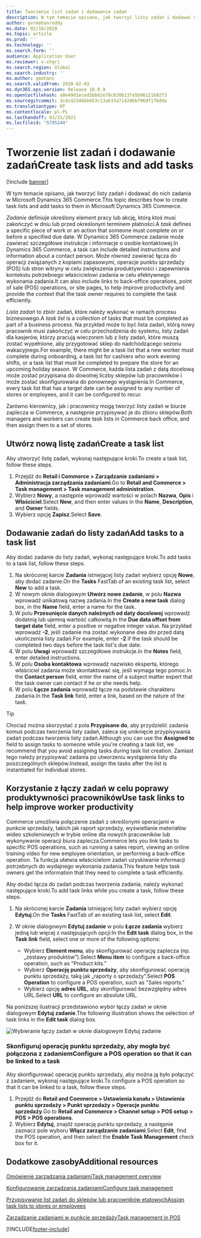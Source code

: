 ```yaml
---
title: Tworzenie list zadań i dodawanie zadań
description: W tym temacie opisano, jak tworzyć listy zadań i dodawać do nich zadania w Microsoft Dynamics 365 Commerce.
author: gvrmohanreddy
ms.date: 02/10/2020
ms.topic: article
ms.prod: ''
ms.technology: ''
ms.search.form: ''
audience: Application User
ms.reviewer: v-chgri
ms.search.region: Global
ms.search.industry: ''
ms.author: gmohanv
ms.search.validFrom: 2020-02-03
ms.dyn365.ops.version: Release 10.0.9
ms.openlocfilehash: a0e49d1eced3bb62e78c630b137a5b86121682f3
ms.sourcegitcommit: 3cdc42346bb653c13ab33a7142dbb7969f1f6dda
ms.translationtype: HT
ms.contentlocale: pl-PL
ms.lasthandoff: 03/31/2021
ms.locfileid: "5795244"
---
```

# <a name="create-task-lists-and-add-tasks"></a><span data-ttu-id="3406e-103">Tworzenie list zadań i dodawanie zadań</span><span class="sxs-lookup"><span data-stu-id="3406e-103">Create task lists and add tasks</span></span>

[!include [banner](includes/banner.md)]

<span data-ttu-id="3406e-104">W tym temacie opisano, jak tworzyć listy zadań i dodawać do nich zadania w Microsoft Dynamics 365 Commerce.</span><span class="sxs-lookup"><span data-stu-id="3406e-104">This topic describes how to create task lists and add tasks to them in Microsoft Dynamics 365 Commerce.</span></span>

<span data-ttu-id="3406e-105">*Zadanie* definiuje określony element pracy lub akcję, którą ktoś musi zakończyć w dniu lub przed określonym terminem płatności.</span><span class="sxs-lookup"><span data-stu-id="3406e-105">A *task* defines a specific piece of work or an action that someone must complete on or before a specified due date.</span></span> <span data-ttu-id="3406e-106">W Dynamics 365 Commerce zadanie może zawierać szczegółowe instrukcje i informacje o osobie kontaktowej.</span><span class="sxs-lookup"><span data-stu-id="3406e-106">In Dynamics 365 Commerce, a task can include detailed instructions and information about a contact person.</span></span> <span data-ttu-id="3406e-107">Może również zawierać łącza do operacji związanych z kopiami zapasowymi, operacje punktu sprzedaży (POS) lub stron witryny w celu zwiększenia produktywności i zapewnienia kontekstu potrzebnego właścicielowi zadania w celu efektywnego wykonania zadania.</span><span class="sxs-lookup"><span data-stu-id="3406e-107">It can also include links to back-office operations, point of sale (POS) operations, or site pages, to help improve productivity and provide the context that the task owner requires to complete the task efficiently.</span></span>

<span data-ttu-id="3406e-108">*Lista zadań* to zbiór zadań, które należy wykonać w ramach procesu biznesowego.</span><span class="sxs-lookup"><span data-stu-id="3406e-108">A *task list* is a collection of tasks that must be completed as part of a business process.</span></span> <span data-ttu-id="3406e-109">Na przykład może to być lista zadań, którą nowy pracownik musi zakończyć w celu przechodzenia do systemu, listy zadań dla kasjerów, którzy pracują wieczorem lub z listy zadań, które muszą zostać wypełnione, aby przygotować sklep do nadchodzącego sezonu wakacyjnego.</span><span class="sxs-lookup"><span data-stu-id="3406e-109">For example, there might be a task list that a new worker must complete during onboarding, a task list for cashiers who work evening shifts, or a task list that must be completed to prepare the store for an upcoming holiday season.</span></span> <span data-ttu-id="3406e-110">W Commerce, każda lista zadań z datą docelową może zostać przypisana do dowolnej liczby sklepów lub pracowników i może zostać skonfigurowana do ponownego wystąpienia.</span><span class="sxs-lookup"><span data-stu-id="3406e-110">In Commerce, every task list that has a target date can be assigned to any number of stores or employees, and it can be configured to recur.</span></span>

<span data-ttu-id="3406e-111">Zarówno kierownicy, jak i pracownicy mogą tworzyć listy zadań w biurze zaplecza w Commerce, a następnie przypisywać je do zbioru sklepów.</span><span class="sxs-lookup"><span data-stu-id="3406e-111">Both managers and workers can create task lists in Commerce back office, and then assign them to a set of stores.</span></span>

## <a name="create-a-task-list"></a><span data-ttu-id="3406e-112">Utwórz nową listę zadań</span><span class="sxs-lookup"><span data-stu-id="3406e-112">Create a task list</span></span>

<span data-ttu-id="3406e-113">Aby utworzyć listę zadań, wykonaj następujące kroki.</span><span class="sxs-lookup"><span data-stu-id="3406e-113">To create a task list, follow these steps.</span></span>

1. <span data-ttu-id="3406e-114">Przejdź do **Retail i Commerce \> Zarządzanie zadaniami \> Administracja zarządzania zadaniami**.</span><span class="sxs-lookup"><span data-stu-id="3406e-114">Go to **Retail and Commerce \> Task management \> Task management administration**.</span></span>
1. <span data-ttu-id="3406e-115">Wybierz **Nowy**, a następnie wprowadź wartości w polach **Nazwa**, **Opis** i **Właściciel**.</span><span class="sxs-lookup"><span data-stu-id="3406e-115">Select **New**, and then enter values in the **Name**, **Description**, and **Owner** fields.</span></span>
1. <span data-ttu-id="3406e-116">Wybierz opcję **Zapisz**.</span><span class="sxs-lookup"><span data-stu-id="3406e-116">Select **Save**.</span></span>

## <a name="add-tasks-to-a-task-list"></a><span data-ttu-id="3406e-117">Dodawanie zadań do listy zadań</span><span class="sxs-lookup"><span data-stu-id="3406e-117">Add tasks to a task list</span></span>

<span data-ttu-id="3406e-118">Aby dodać zadanie do listy zadań, wykonaj następujące kroki.</span><span class="sxs-lookup"><span data-stu-id="3406e-118">To add tasks to a task list, follow these steps.</span></span>
 
1. <span data-ttu-id="3406e-119">Na skróconej karcie **Zadania** istniejącej listy zadań wybierz opcję **Nowe**, aby dodać zadanie.</span><span class="sxs-lookup"><span data-stu-id="3406e-119">On the **Tasks** FastTab of an existing task list, select **New** to add a task.</span></span>
1. <span data-ttu-id="3406e-120">W nowym oknie dialogowym **Utwórz nowe zadanie**, w polu **Nazwa** wprowadź unikatową nazwę zadania.</span><span class="sxs-lookup"><span data-stu-id="3406e-120">In the **Create a new task** dialog box, in the **Name** field, enter a name for the task.</span></span>
1. <span data-ttu-id="3406e-121">W polu **Przesunięcie danych należnych od daty docelowej** wprowadź dodatnią lub ujemną wartość całkowitą.</span><span class="sxs-lookup"><span data-stu-id="3406e-121">In the **Due data offset from target date** field, enter a positive or negative integer value.</span></span> <span data-ttu-id="3406e-122">Na przykład wprowadź **-2**, jeśli zadanie ma zostać wykonane dwa dni przed datą ukończenia listy zadań.</span><span class="sxs-lookup"><span data-stu-id="3406e-122">For example, enter **-2** if the task should be completed two days before the task list's due date.</span></span>
1. <span data-ttu-id="3406e-123">W polu **Uwagi** wprowadź szczegółowe instrukcje.</span><span class="sxs-lookup"><span data-stu-id="3406e-123">In the **Notes** field, enter detailed instructions.</span></span>
1. <span data-ttu-id="3406e-124">W polu **Osoba kontaktowa** wprowadź nazwisko eksperta, którego właściciel zadania może skontaktować się, jeśli wymaga tego pomoc.</span><span class="sxs-lookup"><span data-stu-id="3406e-124">In the **Contact person** field, enter the name of a subject matter expert that the task owner can contact if he or she needs help.</span></span>
1. <span data-ttu-id="3406e-125">W polu **Łącze zadania** wprowadź łącze na podstawie charakteru zadania.</span><span class="sxs-lookup"><span data-stu-id="3406e-125">In the **Task link** field, enter a link, based on the nature of the task.</span></span>

> [!TIP]
> <span data-ttu-id="3406e-126">Chociaż można skorzystać z pola **Przypisane do**, aby przydzielić zadania komuś podczas tworzenia listy zadań, zaleca się uniknięcie przypisywania zadań podczas tworzenia listy zadań.</span><span class="sxs-lookup"><span data-stu-id="3406e-126">Although you can use the **Assigned to** field to assign tasks to someone while you're creating a task list, we recommend that you avoid assigning tasks during task list creation.</span></span> <span data-ttu-id="3406e-127">Zamiast tego należy przypisywać zadania po utworzeniu wystąpienia listy dla poszczególnych sklepów.</span><span class="sxs-lookup"><span data-stu-id="3406e-127">Instead, assign the tasks after the list is instantiated for individual stores.</span></span>

## <a name="use-task-links-to-help-improve-worker-productivity"></a><span data-ttu-id="3406e-128">Korzystanie z łączy zadań w celu poprawy produktywności pracowników</span><span class="sxs-lookup"><span data-stu-id="3406e-128">Use task links to help improve worker productivity</span></span>

<span data-ttu-id="3406e-129">Commerce umożliwia połączenie zadań z określonymi operacjami w punkcie sprzedaży, takich jak raport sprzedaży, wyświetlanie materiałów wideo szkoleniowych w trybie online dla nowych pracowników lub wykonywanie operacji biura zaplecza.</span><span class="sxs-lookup"><span data-stu-id="3406e-129">Commerce lets you link tasks to specific POS operations, such as running a sales report, viewing an online training video for new employee orientation, or performing a back-office operation.</span></span> <span data-ttu-id="3406e-130">Ta funkcja ułatwia właścicielom zadań uzyskiwanie informacji potrzebnych do wydajnego wykonania zadania.</span><span class="sxs-lookup"><span data-stu-id="3406e-130">This feature helps task owners get the information that they need to complete a task efficiently.</span></span>

<span data-ttu-id="3406e-131">Aby dodać łącza do zadań podczas tworzenia zadania, należy wykonać następujące kroki.</span><span class="sxs-lookup"><span data-stu-id="3406e-131">To add task links while you create a task, follow these steps.</span></span>

1. <span data-ttu-id="3406e-132">Na skróconej karcie **Zadania** istniejącej listy zadań wybierz opcję **Edytuj**.</span><span class="sxs-lookup"><span data-stu-id="3406e-132">On the **Tasks** FastTab of an existing task list, select **Edit**.</span></span>
1. <span data-ttu-id="3406e-133">W oknie dialogowym **Edytuj zadanie** w polu **Łącze zadania** wybierz jedną lub więcej z następujących opcji:</span><span class="sxs-lookup"><span data-stu-id="3406e-133">In the **Edit task** dialog box, in the **Task link** field, select one or more of the following options:</span></span>

    - <span data-ttu-id="3406e-134">Wybierz **Element menu**, aby skonfigurować operację zaplecza (np. „zestawy produktów”).</span><span class="sxs-lookup"><span data-stu-id="3406e-134">Select **Menu item** to configure a back-office operation, such as "Product kits."</span></span>
    - <span data-ttu-id="3406e-135">Wybierz **Operację punktu sprzedaży**, aby skonfigurować operację punktu sprzedaży, taką jak „raporty o sprzedaży”.</span><span class="sxs-lookup"><span data-stu-id="3406e-135">Select **POS Operation** to configure a POS operation, such as "Sales reports."</span></span>
    - <span data-ttu-id="3406e-136">Wybierz opcję **adres URL**, aby skonfigurować bezwzględny adres URL.</span><span class="sxs-lookup"><span data-stu-id="3406e-136">Select **URL** to configure an absolute URL.</span></span>

<span data-ttu-id="3406e-137">Na poniższej ilustracji przedstawiono wybór łączy zadań w oknie dialogowym **Edytuj zadanie**.</span><span class="sxs-lookup"><span data-stu-id="3406e-137">The following illustration shows the selection of task links in the **Edit task** dialog box.</span></span>

![Wybieranie łączy zadań w oknie dialogowym Edytuj zadanie](media/HQ-POS-Tasks-Linking.png)

### <a name="configure-a-pos-operation-so-that-it-can-be-linked-to-a-task"></a><span data-ttu-id="3406e-139">Skonfiguruj operację punktu sprzedaży, aby mogła być połączona z zadaniem</span><span class="sxs-lookup"><span data-stu-id="3406e-139">Configure a POS operation so that it can be linked to a task</span></span>

<span data-ttu-id="3406e-140">Aby skonfigurować operację punktu sprzedaży, aby można ją było połączyć z zadaniem, wykonaj następujące kroki.</span><span class="sxs-lookup"><span data-stu-id="3406e-140">To configure a POS operation so that it can be linked to a task, follow these steps.</span></span>

1. <span data-ttu-id="3406e-141">Przejdź do **Retail and Commerce \> Ustawienia kanału \> Ustawienia punktu sprzedaży \> Punkt sprzedaży \> Operacje punktu sprzedaży**.</span><span class="sxs-lookup"><span data-stu-id="3406e-141">Go to **Retail and Commerce \> Channel setup \> POS setup \> POS \> POS operations**.</span></span>
1. <span data-ttu-id="3406e-142">Wybierz **Edytuj**, znajdź operację punktu sprzedaży, a następnie zaznacz pole wyboru **Włącz zarządzanie zadaniami**.</span><span class="sxs-lookup"><span data-stu-id="3406e-142">Select **Edit**, find the POS operation, and then select the **Enable Task Management** check box for it.</span></span>

## <a name="additional-resources"></a><span data-ttu-id="3406e-143">Dodatkowe zasoby</span><span class="sxs-lookup"><span data-stu-id="3406e-143">Additional resources</span></span>

[<span data-ttu-id="3406e-144">Omówienie zarządzania zadaniami</span><span class="sxs-lookup"><span data-stu-id="3406e-144">Task management overview</span></span>](task-mgmt-overview.md)

[<span data-ttu-id="3406e-145">Konfigurowanie zarządzania zadaniami</span><span class="sxs-lookup"><span data-stu-id="3406e-145">Configure task management</span></span>](task-mgmt-configure.md)

[<span data-ttu-id="3406e-146">Przypisywanie list zadań do sklepów lub pracowników etatowych</span><span class="sxs-lookup"><span data-stu-id="3406e-146">Assign task lists to stores or employees</span></span>](task-mgmt-assign-lists.md)

[<span data-ttu-id="3406e-147">Zarządzanie zadaniami w punkcie sprzedaży</span><span class="sxs-lookup"><span data-stu-id="3406e-147">Task management in POS</span></span>](task-mgmt-POS.md)


[!INCLUDE[footer-include](../includes/footer-banner.md)]
